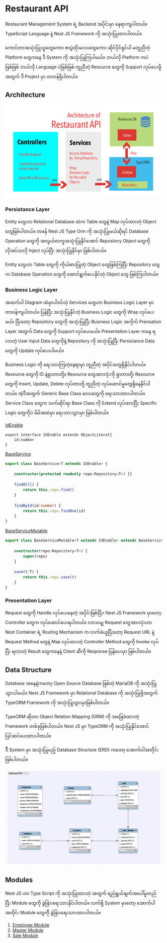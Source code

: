 # Restaurant API

Restaurant Management System ရဲ့ Backend အပိုင်းမှာ နေရာကျပါတယ်။ TypeScript Language နဲ့ Nest JS Framework ကို အသုံးပြုထားပါတယ်။ 

ကောင်တာအသုံးပြုသူတွေကော၊ စာပွဲထိုးလေးတွေကော၊ ဆိုင်ပိုင်ရှင်ပါ မတူညီတဲ့ Platform တွေကနေ ဒီ System ကို အသုံးပြုကြပါမယ်။ ဘယ်လို Platform ကပဲဖြစ်ဖြစ် ဘယ်လို Language ပဲဖြစ်ဖြစ် တူညီတဲ့ Resource တွေကို Support လုပ်ပေးဖို့အတွက် ဒီ Project မှာ တာဝန်ရှိပါတယ်။ 

## Architecture

![Architecture](/images/arch.png)

### Persistance Layer

Entity တွေဟာ Relational Database ထဲက  Table တွေနဲ့ Map လုပ်ထားတဲ့ Object တွေဖြစ်ပါတယ်။ တဖန် Nest JS Type Orm ကို အသုံးပြုမယ်ဆိုရင် Database Operation တွေကို အလွယ်တကူအသုံးပြုနိုင်အောင် Repository Object တွေကို လိုအပ်သလို Inject လုပ်ပြီး အသုံးပြုနိုင်မှာ ဖြစ်ပါတယ်။ 

Entity တွေဟာ Table တွေကို ကိုယ်စားပြုတဲ့ Object တွေဖြစ်ကြပြီး Repository တွေက Database Operation တွေကို ဆောင်ရွက်ပေးနိုင်တဲ့ Object တွေ ဖြစ်ကြပါတယ်။

### Business Logic Layer

အထက်ပါ Diagram ထဲမှာပါဝင်တဲ့ Services တွေဟာ Business Logic Layer မှာ တာဝန်ကျပါတယ်။ ပြန်ပြီး အသုံးပြုနိုင်တဲ့ Business Logic တွေကို Wrap လုပ်ပေးမယ်၊ ပြီးတော့ Repository တွေကို အသုံးပြုပြီး Business Logic အလိုက် Prensation Layer အတွက် Data တွေကို Support လုပ်ပေးမယ်။ Presentation Layer ကနေ ရလာတဲ့ User Input Data တွေကိုနဲ့ Repository ကို အသုံးပြုပြီး Persistance Data တွေကို Update လုပ်ပေးပါမယ်။

Business Logic ကို ရေးသားကြတဲ့နေရာမှာ တူညီတဲ့ အပိုင်းတွေရှိနိုင်ပါတယ်။ Resource တွေကို ID နဲ့ရှာတာတို့။ Resource တွေအားလုံးကို ရှာတာတို့၊ Resource တွေကို Insert, Update, Delete လုပ်တာတို့ တူညီတဲ့ လုပ်ဆောင်မှုတွေရှိနေနိုင်ပါတယ်။ အဲ့ဒီအတွက် Generic Base Class လေးတွေကို ရေးသားထားပါတယ်။ Service Class တွေက သက်ဆိုင်ရာ Base Class ကို Extend လုပ်ထားပြီး Specific Logic တွေကိုပဲ မိမိအထဲမှာ ရေးသားသွားမှာ ဖြစ်ပါတယ်။

[IdEnable](https://github.com/minlwin/the-restaurant/blob/master/restaurant-api/src/common/id.enable.ts)
```.typescript
export interface IdEnable extends ObjectLiteral{
    id:number
}
```

[BaseService](https://github.com/minlwin/the-restaurant/blob/master/restaurant-api/src/common/base.controller.ts)
```typescript
export class BaseService<T extends IdEnable> {

    constructor(protected readonly repo:Repository<T>) {}

    findAll() {
        return this.repo.find()
    }

    findById(id:number) {
        return this.repo.findOne(id)
    }
}
```
[BaseServiceMutable](https://github.com/minlwin/the-restaurant/blob/master/restaurant-api/src/common/base.controller.mutable.ts)
```typescript
export class BaseServiceMutable<T extends IdEnable> extends BaseService<T> {

    constructor(repo:Repository<T>) {
        super(repo)
    }

    save(t:T) {
        return this.repo.save(t)
    }
}
```

### Presentation Layer 

Request တွေကို Handle လုပ်ပေးနေတဲ့ အပိုင်းဖြစ်ပြီး၊ Nest JS Framework မှာတော့ Controller တွေက လုပ်ဆောင်ပေးရပါတယ်။ လာသမျှ Request တွေအားလုံးဟာ Nest Container ရဲ့ Routing Mechanism က လက်ခံယူပြီးတော့ Request URL နဲ့ Request Method တွေနဲ့ Map လုပ်ထားတဲ့ Controller Method တွေကို Invoke လုပ်ပြီး ရလာတဲ့ Result တွေကနေနဲ့ Client ဆီကို Response ပြန်ပေးမှာ ဖြစ်ပါတယ်။


## Data Structure

Database အနေနဲ့ကတော့ Open Source Database ဖြစ်တဲ့ MariaDB ကို အသုံးပြုသွားပါမယ်။ Nest JS Framework မှာ Relational Database ကို အသုံးပြုဖို့အတွက် TypeORM Framework ကို အသုံးပြုသွားမှာဖြစ်ပါတယ်။

TypeORM ဆိုတာ Object Relation Mapping (ORM) ကို အခြေခံထားတဲ့ Framework တစ်ခုဖြစ်ပါတယ်။ Nest JS မှာ TypeORM ကို အသုံးပြုနိုင်အောင် ပြင်ဆင်ပေးထားပါတယ်။

ဒီီ System မှာ အသုံးပြုမည့် Database Structure (ERD) ကတော့ အောက်ပါအတိုင်းဖြစ်ပါတယ်။ 

![ERD](/images/RestaurantERD.png)

## Modules

Nest JS ဟာ Type Script ကို အသုံးပြုထားတဲ့ အတွက် ရည်ရွယ်ချက်အပေါ်မူတည်ပြီး Module တွေကို ခွဲခြားရေးသားနိုင်ပါတယ်။
လက်ရှိ System မှာတော့ အောက်ပါအတိုင်း Module တွေကိို ခွဲခြားရေးသားထားပါတယ်။

1. [Employee Module](1.Employee.md)
2. [Master Module](2.Master.md)
3. [Sale Module](3.Sale.md)


